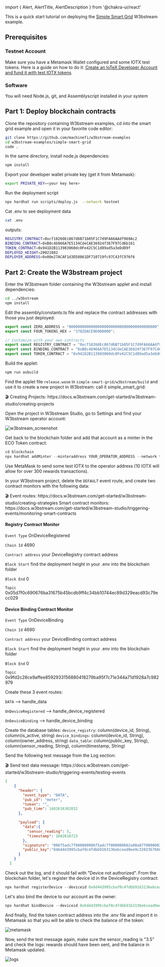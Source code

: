 import { Alert, AlertTitle, AlertDescription } from '@chakra-ui/react'

This is a quick start tutorial on deploying the [Simple Smart Grid](https://developers.iotex.io/posts/building-an-energy-efficient-smart-grid-that-rewards-responsible-users-with-w3bstream-and-the-iotex-blockchain) W3bstream example.

## Prerequisites

### Testnet Account

Make sure you have a Metamask Wallet configured and some IOTX test tokens. Here is a guide on how to do it: [Create an IoTeX Developer Account and fund it with test IOTX tokens](https://developers.iotex.io/community-posts/create-an-iotex-developer-account-and-fund-it-with-test-iotx-tokens)

### Software

You will need Node.js, git, and Assemblyscript installed in your system

## Part 1: Deploy blockchain contracts

Clone the repository containing W3bstream examples, cd into the smart grid example and open it in your favorite code editor:

```bash
git clone https://github.com/machinefi/w3bstream-examples
cd w3bstream-examples/simple-smart-grid
code .
```

In the same directory, install node.js dependencies:

```bash
npm install
```

Export your developer wallet private key (get it from Metamask):

```bash
export PRIVATE_KEY=<your key here>
```

Run the deployment script

```bash
npx hardhat run scripts/deploy.js  --network testnet
```

Cat .env to see deployment data

```bash
cat .env
```

outputs:

```bash
REGISTRY_CONTRACT=0xcf10260Ec867d6B71b05F1C7d9FA66AAdf969Ac2
BINDING_CONTRACT=0xB8c4b966A7E5134CdeCAE36924f367F97Cd6b161
TOKEN_CONTRACT=0x941D2B113983060dc0Fe42C5C1d89ad5a3eDd89f
DEPLOYED_HEIGHT=20021882
DEPLOYER_ADDRESS=0x00e27ACAF1d3D58861DF710719fc97C43fC976f6
```

## Part 2: Create the W3bstream project

Enter the W3bstream folder containing the W3bstream applet and install dependencies:

```bash
cd ../w3bstream
npm install
```

Edit the assembly/constants.ts file and replace the contract addresses with those you just deployed:

```typescript
export const ZERO_ADDRESS = "0000000000000000000000000000000000000000";
export const FOUR_TOKENS_HEX = "3782DACE9D900000";

// Customize with your own contracts
export const REGISTRY_CONTRACT = "0xcf10260Ec867d6B71b05F1C7d9FA66AAdf969Ac2";
export const BINDING_CONTRACT = "0xB8c4b966A7E5134CdeCAE36924f367F97Cd6b161";
export const TOKEN_CONTRACT = "0x941D2B113983060dc0Fe42C5C1d89ad5a3eDd89f";
```

Build the applet:

```bash
npm run asbuild
```

Find the applet file `release.wasm` in `simple-smart-grid/w3bstream/build` and use it to create a new project in W3bstream: call it simple_smart_grid:

<Alert>
  <AlertTitle>🎬</AlertTitle>
  <AlertDescription>Creating Projects: https://docs.w3bstream.com/get-started/w3bstream-studio/creating-projects</AlertDescription>
</Alert>

Open the project in W3bstream Studio, go to Settings and find your W3bstream operator account:

![w3bstream_screenshot](https://user-images.githubusercontent.com/64008830/235380407-c5738be4-5eea-4421-a780-955ba637559c.png)

Get back to the blockchain folder and add that account as a minter in the ECO Token contract:

```typescript
cd blockchain
npx hardhat addMinter --minteraddress YOUR_OPERATOR_ADDRESS --network testnet
```

Use MetaMask to send some test IOTX to the operator address (10 IOTX will allow for over 300 rewards transactions).

In your W3bstream project, delete the `DEFAULT` event route, and create two contract monitors with the following data:

<Alert>
  <AlertTitle>🎬</AlertTitle>
  <AlertDescription>Event routes: https://docs.w3bstream.com/get-started/w3bstream-studio/creating-strategies</AlertDescription>
  <AlertDescription>Smart contract monitors: https://docs.w3bstream.com/get-started/w3bstream-studio/triggering-events/monitoring-smart-contracts</AlertDescription>
</Alert>

#### Registry Contract Monitor

`Event Type` OnDeviceRegistered

`Chain Id` 4690

`Contract address` your DeviceRegistry contract address

`Block Start` find the deployment height in your .env into the blockchain folder

`Block End` 0

`Topic` 0x05d7f0c690676ba31675b45bcdb9ff4c34bb10744ec89d329eacd93c79ecc029

#### Device Binding Contract Monitor

`Event Type` OnDeviceBinding

`Chain Id` 4690

`Contract address` your DeviceBinding contract address

`Block Start` find the deployment height in your .env into the blockchain folder

`Block End` 0

`Topic` 0x9fd2c28ce9affee8592933156880418279ba95f7c71e344a71d1928a7c982979

Create these 3 event routes:

`DATA` --> handle_data

`OnDeviceRegistered` --> handle_device_registered

`OnDeviceBinding` --> handle_device_binding


Create the database tables:
`device_registry`: column(device_id, String), column(is_active, string)
`device_bindings`: column(device_id, String), column(owner_address, string)
`data_table`: column(public_key, String), column(sensor_reading, String), column(timestamp, String)

Send the following test message from the Log section:

<Alert>
  <AlertTitle>🎬</AlertTitle>
  <AlertDescription>Send test data message: https://docs.w3bstream.com/get-started/w3bstream-studio/triggering-events/testing-events</AlertDescription>
</Alert>

```JSON
[
    {
      "header": {
        "event_type": "DATA",
        "pub_id": "meter",
        "token": "",
        "pub_time": 1682616302032
      },

      "payload": {
        "data":{
          "sensor_reading": 5,
          "timestamp": 1682616723
        },
        "signature": "006f5adc7f000000906f5adc7f000000602a00a87f0000002e000000000000003c00000000000000906f5adc7f000000d06e5adc7f0000000100000000000000",
        "public_key":"046d443995cbaf0c4fdbb9163136ebcead9ee9c32023b7668384647a950fb0ca2450e8369f062720d91601fc0027373bd937e7ee59f019612b880e085b95cde3bc"
      }
    }
  ]
```

Check out the log, and it should fail with "Device not authorized". From the blockchain folder, let's register the device id in the DeviceRegistry contract:

```typescript
npx hardhat registerDevice --deviceid 0x6d443995cbaf0c4fdbb9163136ebcead9ee9c320 --network testnet
```

Let's also bind the device to our account as the owner:

```typescript
npx hardhat bindDevice --deviceid 0x6d443995cbaf0c4fdbb9163136ebcead9ee9c320 --owneraddress YOUR_METAMASK_ADDRESS --network testnet
```

And finally, find the token contract address into the .env file and import it in Metamask so that you will be able to check the balance of the token:

![metamask](https://user-images.githubusercontent.com/64008830/235380640-bf4667f7-dea2-4d4d-80c4-949e57b67e70.png)

Now, send the test message again, make sure the sensor_reading is "3.5" and check the logs: rewards should have been sent, and the balance in Metamask updated.

![logs](https://user-images.githubusercontent.com/64008830/235380684-0a79be5d-d4fb-47bf-af7b-6ebca214e8d2.png)
